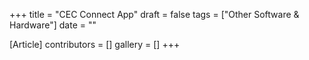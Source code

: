 +++
title = "CEC Connect App"
draft = false
tags = ["Other Software & Hardware"]
date = ""

[Article]
contributors = []
gallery = []
+++